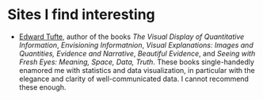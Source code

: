 # Sites I find interesting
- [Edward Tufte](https://www.edwardtufte.com/), author of the books _The Visual Display of
Quantitative Information_, _Envisioning Informatnion_, _Visual Explanations: Images and Quantities,
Evidence and Narrative_, _Beautiful Evidence_, and _Seeing with Fresh Eyes: Meaning, Space, Data, Truth_. 
These books single-handedly enamored me with statistics and data visualization, in particular with the 
elegance and clarity of well-communicated data. I cannot recommend these enough. 